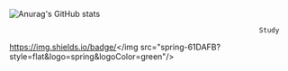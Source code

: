 ![Anurag's GitHub stats](https://github-readme-stats.vercel.app/api?username=parkdoyeon1&show_icons=true&theme=radical)

                                                                  Study
https://img.shields.io/badge/</img src="spring-61DAFB?style=flat&logo=spring&logoColor=green"/>

